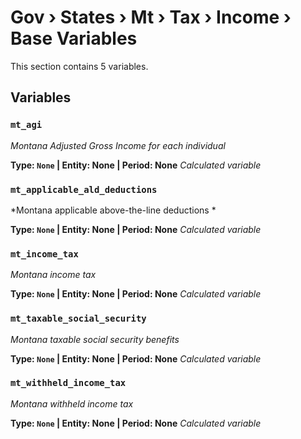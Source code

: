 # Gov › States › Mt › Tax › Income › Base Variables

This section contains 5 variables.

## Variables

### `mt_agi`
*Montana Adjusted Gross Income for each individual*

**Type: `None` | Entity: None | Period: None**
*Calculated variable*

### `mt_applicable_ald_deductions`
*Montana applicable above-the-line deductions *

**Type: `None` | Entity: None | Period: None**
*Calculated variable*

### `mt_income_tax`
*Montana income tax*

**Type: `None` | Entity: None | Period: None**
*Calculated variable*

### `mt_taxable_social_security`
*Montana taxable social security benefits*

**Type: `None` | Entity: None | Period: None**
*Calculated variable*

### `mt_withheld_income_tax`
*Montana withheld income tax*

**Type: `None` | Entity: None | Period: None**
*Calculated variable*
